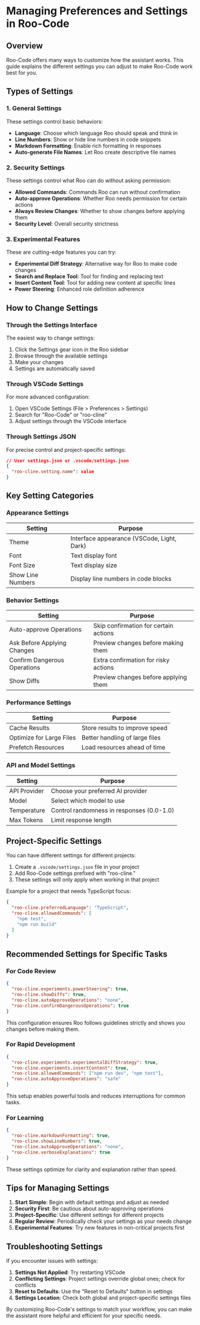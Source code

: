 # Managing Preferences and Settings in Roo-Code

## Overview

Roo-Code offers many ways to customize how the assistant works. This guide explains the different settings you can adjust to make Roo-Code work best for you.

## Types of Settings

### 1. General Settings

These settings control basic behaviors:

- **Language**: Choose which language Roo should speak and think in
- **Line Numbers**: Show or hide line numbers in code snippets
- **Markdown Formatting**: Enable rich formatting in responses
- **Auto-generate File Names**: Let Roo create descriptive file names

### 2. Security Settings

These settings control what Roo can do without asking permission:

- **Allowed Commands**: Commands Roo can run without confirmation
- **Auto-approve Operations**: Whether Roo needs permission for certain actions
- **Always Review Changes**: Whether to show changes before applying them
- **Security Level**: Overall security strictness

### 3. Experimental Features

These are cutting-edge features you can try:

- **Experimental Diff Strategy**: Alternative way for Roo to make code changes
- **Search and Replace Tool**: Tool for finding and replacing text
- **Insert Content Tool**: Tool for adding new content at specific lines
- **Power Steering**: Enhanced role definition adherence

## How to Change Settings

### Through the Settings Interface

The easiest way to change settings:

1. Click the Settings gear icon in the Roo sidebar
2. Browse through the available settings
3. Make your changes
4. Settings are automatically saved

### Through VSCode Settings

For more advanced configuration:

1. Open VSCode Settings (File > Preferences > Settings)
2. Search for "Roo-Code" or "roo-cline"
3. Adjust settings through the VSCode interface

### Through Settings JSON

For precise control and project-specific settings:

```json
// User settings.json or .vscode/settings.json
{
  "roo-cline.setting.name": value
}
```

## Key Setting Categories

### Appearance Settings

| Setting | Purpose |
|---------|---------|
| Theme | Interface appearance (VSCode, Light, Dark) |
| Font | Text display font |
| Font Size | Text display size |
| Show Line Numbers | Display line numbers in code blocks |

### Behavior Settings

| Setting | Purpose |
|---------|---------|
| Auto-approve Operations | Skip confirmation for certain actions |
| Ask Before Applying Changes | Preview changes before making them |
| Confirm Dangerous Operations | Extra confirmation for risky actions |
| Show Diffs | Preview changes before applying them |

### Performance Settings

| Setting | Purpose |
|---------|---------|
| Cache Results | Store results to improve speed |
| Optimize for Large Files | Better handling of large files |
| Prefetch Resources | Load resources ahead of time |

### API and Model Settings

| Setting | Purpose |
|---------|---------|
| API Provider | Choose your preferred AI provider |
| Model | Select which model to use |
| Temperature | Control randomness in responses (0.0-1.0) |
| Max Tokens | Limit response length |

## Project-Specific Settings

You can have different settings for different projects:

1. Create a `.vscode/settings.json` file in your project
2. Add Roo-Code settings prefixed with "roo-cline."
3. These settings will only apply when working in that project

Example for a project that needs TypeScript focus:
```json
{
  "roo-cline.preferredLanguage": "TypeScript",
  "roo-cline.allowedCommands": [
    "npm test",
    "npm run build"
  ]
}
```

## Recommended Settings for Specific Tasks

### For Code Review

```json
{
  "roo-cline.experiments.powerSteering": true,
  "roo-cline.showDiffs": true,
  "roo-cline.autoApproveOperations": "none",
  "roo-cline.confirmDangerousOperations": true
}
```

This configuration ensures Roo follows guidelines strictly and shows you changes before making them.

### For Rapid Development

```json
{
  "roo-cline.experiments.experimentalDiffStrategy": true,
  "roo-cline.experiments.insertContent": true,
  "roo-cline.allowedCommands": ["npm run dev", "npm test"],
  "roo-cline.autoApproveOperations": "safe"
}
```

This setup enables powerful tools and reduces interruptions for common tasks.

### For Learning

```json
{
  "roo-cline.markdownFormatting": true,
  "roo-cline.showLineNumbers": true,
  "roo-cline.autoApproveOperations": "none",
  "roo-cline.verboseExplanations": true
}
```

These settings optimize for clarity and explanation rather than speed.

## Tips for Managing Settings

1. **Start Simple**: Begin with default settings and adjust as needed
2. **Security First**: Be cautious about auto-approving operations
3. **Project-Specific**: Use different settings for different projects
4. **Regular Review**: Periodically check your settings as your needs change
5. **Experimental Features**: Try new features in non-critical projects first

## Troubleshooting Settings

If you encounter issues with settings:

1. **Settings Not Applied**: Try restarting VSCode
2. **Conflicting Settings**: Project settings override global ones; check for conflicts
3. **Reset to Defaults**: Use the "Reset to Defaults" button in settings
4. **Settings Location**: Check both global and project-specific settings files

By customizing Roo-Code's settings to match your workflow, you can make the assistant more helpful and efficient for your specific needs.